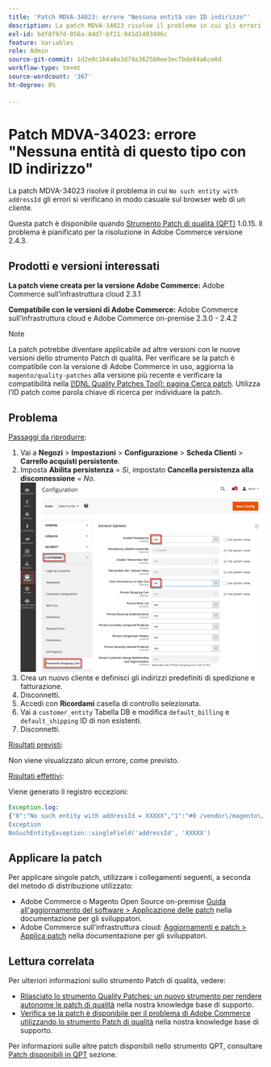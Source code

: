```yaml
---
title: 'Patch MDVA-34023: errore "Nessuna entità con ID indirizzo"'
description: La patch MDVA-34023 risolve il problema in cui gli errori "No such entity with addressId" (Nessuna entità con ID indirizzo) si verificano in modo casuale sul browser web di un cliente.
exl-id: bdf8f97d-856a-4dd7-bf21-941d1493496c
feature: Variables
role: Admin
source-git-commit: 1d2e0c1b4a8e3d79a362500ee3ec7bde84a6ce0d
workflow-type: tm+mt
source-wordcount: '367'
ht-degree: 0%

---
```


# Patch MDVA-34023: errore &quot;Nessuna entità di questo tipo con ID indirizzo&quot;

La patch MDVA-34023 risolve il problema in cui `No such entity with addressId` gli errori si verificano in modo casuale sul browser web di un cliente.

Questa patch è disponibile quando [Strumento Patch di qualità (QPT)](/help/announcements/adobe-commerce-announcements/magento-quality-patches-released-new-tool-to-self-serve-quality-patches.md) 1.0.15. Il problema è pianificato per la risoluzione in Adobe Commerce versione 2.4.3.

## Prodotti e versioni interessati

**La patch viene creata per la versione Adobe Commerce:** Adobe Commerce sull’infrastruttura cloud 2.3.1

**Compatibile con le versioni di Adobe Commerce:** Adobe Commerce sull’infrastruttura cloud e Adobe Commerce on-premise 2.3.0 - 2.4.2

>[!NOTE]
>
>La patch potrebbe diventare applicabile ad altre versioni con le nuove versioni dello strumento Patch di qualità. Per verificare se la patch è compatibile con la versione di Adobe Commerce in uso, aggiorna la `magento/quality-patches` alla versione più recente e verificare la compatibilità nella [[!DNL Quality Patches Tool]: pagina Cerca patch](https://devdocs.magento.com/quality-patches/tool.html#patch-grid). Utilizza l’ID patch come parola chiave di ricerca per individuare la patch.

## Problema

<u>Passaggi da riprodurre</u>:

1. Vai a **Negozi** > **Impostazioni** > **Configurazione** > **Scheda Clienti** > **Carrello acquisti persistente**.
1. Imposta **Abilita persistenza** = *Sì*, impostato **Cancella persistenza alla disconnessione** = *No*.    ![persistent_shopping_cart_magento_2.4.1.png](/help/support-tools/patches-available-in-qpt-tool/assets/persistent_shopping_cart_magento_2.4.1.png)
1. Crea un nuovo cliente e definisci gli indirizzi predefiniti di spedizione e fatturazione.
1. Disconnetti.
1. Accedi con **Ricordami** casella di controllo selezionata.
1. Vai a `customer_entity` Tabella DB e modifica `default_billing` e `default_shipping` ID di non esistenti.
1. Disconnetti.

<u>Risultati previsti</u>:

Non viene visualizzato alcun errore, come previsto.

<u>Risultati effettivi</u>:

Viene generato il registro eccezioni:

```php
Exception.log:
{"0":"No such entity with addressId = XXXXX","1":"#0 /vendor\/magento\/module-customer\/Model\/AddressRegistry.php(49): Magento\\Framework
Exception
NoSuchEntityException::singleField('addressId', 'XXXXX')
```

## Applicare la patch

Per applicare singole patch, utilizzare i collegamenti seguenti, a seconda del metodo di distribuzione utilizzato:

* Adobe Commerce o Magento Open Source on-premise [Guida all&#39;aggiornamento del software > Applicazione delle patch](https://devdocs.magento.com/guides/v2.4/comp-mgr/patching/mqp.html) nella documentazione per gli sviluppatori.
* Adobe Commerce sull’infrastruttura cloud: [Aggiornamenti e patch > Applica patch](https://devdocs.magento.com/cloud/project/project-patch.html) nella documentazione per gli sviluppatori.

## Lettura correlata

Per ulteriori informazioni sullo strumento Patch di qualità, vedere:

* [Rilasciato lo strumento Quality Patches: un nuovo strumento per rendere autonome le patch di qualità](/help/announcements/adobe-commerce-announcements/magento-quality-patches-released-new-tool-to-self-serve-quality-patches.md) nella nostra knowledge base di supporto.
* [Verifica se la patch è disponibile per il problema di Adobe Commerce utilizzando lo strumento Patch di qualità](/help/support-tools/patches-available-in-qpt-tool/check-patch-for-magento-issue-with-magento-quality-patches.md) nella nostra knowledge base di supporto.

Per informazioni sulle altre patch disponibili nello strumento QPT, consultare [Patch disponibili in QPT](https://support.magento.com/hc/en-us/sections/360010506631-Patches-available-in-QPT-tool-) sezione.
